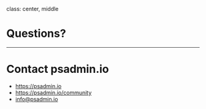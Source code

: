 class: center, middle

# Questions?

---

# Contact psadmin.io

* https://psadmin.io
* https://psadmin.io/community
* info@psadmin.io